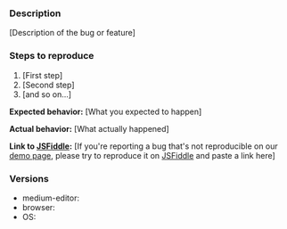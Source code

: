 ### Description

[Description of the bug or feature]

### Steps to reproduce

1. [First step]
2. [Second step]
3. [and so on...]

**Expected behavior:** [What you expected to happen]

**Actual behavior:** [What actually happened]

**Link to [JSFiddle](https://jsfiddle.net/):** [If you're reporting a bug that's not reproducible on our [demo page](https://yabwe.github.io/medium-editor/demo.html), please try to reproduce it on [JSFiddle](https://jsfiddle.net/) and paste a link here]

### Versions

- medium-editor:
- browser:
- OS:
